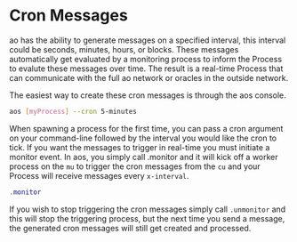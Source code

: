 # Cron Messages

ao has the ability to generate messages on a specified interval, this interval could be seconds, minutes, hours, or blocks. These messages automatically get evaluated by a monitoring process to inform the Process to evalute these messages over time. The result is a real-time Process that can communicate with the full ao network or oracles in the outside network.

The easiest way to create these cron messages is through the aos console.

```sh
aos [myProcess] --cron 5-minutes
```

When spawning a process for the first time, you can pass a cron argument on your command-line followed by the interval you would like the cron to tick. If you want the messages to trigger in real-time you must initiate a monitor event. In aos, you simply call .monitor and it will kick off a worker process on the `mu` to trigger the cron messages from the `cu` and your Process will receive messages every `x-interval`.

```lua
.monitor
```

If you wish to stop triggering the cron messages simply call `.unmonitor` and this will stop the triggering process, but the next time you send a message, the generated cron messages will still get created and processed.
